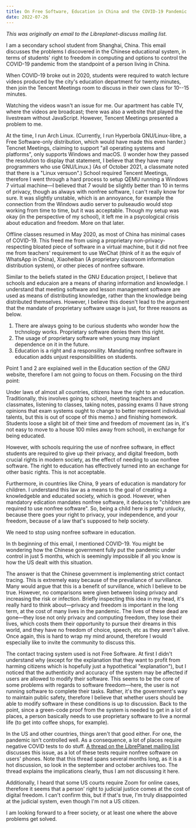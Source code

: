 ```yaml
---
title: On Free Software, Education in China and the COVID-19 Pandemic
date: 2022-07-26
---
```


*This was originally an email to the Libreplanet-discuss mailing list.*

I am a secondary school student from Shanghai, China. This email
discusses the problems I discovered in the Chinese educational system,
in terms of students' right to freedom in computing and options to
control the COVID-19 pandemic from the standpoint of a person living in
China.

When COVID-19 broke out in 2020, students were required to watch lecture
videos produced by the city's education department for twenty minutes,
then join the Tencent Meetings room to discuss in their own class for
10--15 minutes.

Watching the videos wasn't an issue for me. Our apartment has cable TV,
where the videos are broadcast; there was also a website that played the
livestream without JavaScript. However, Tencent Meetings presented a
problem to me.

At the time, I run Arch Linux. (Currently, I run Hyperbola
GNU/Linux-libre, a Free Software-only distribution, which would have
made this even harder.) Tencnet Meetings, claiming to support "all
operating systems and platforms", only supports Windows and macOS. (I
wonder how they passed the resolution to display that statement, I
believe that they have many programmers who use GNU/Linux.) (As of
October 2021, a classmate noted that there is a "Linux versuon".) School
required Tencent Meetings, therefore I went through a hard process to
setup QEMU running a Windows 7 virtual machine—I believed that 7 would
be slightly better than 10 in terms of privacy, though as always with
nonfree software, I can't really know for sure. It was slightly
unstable, which is an annoyance, for example the connection from the
Windows audio server to pulseaudio would stop working from time to time,
but it was acceptable. Though my setup was okay (in the perspective of
my school), it left me in a psycological crisis about education and
freedom. More on that later.

Offline classes resumed in May 2020, as most of China has minimal cases
of COVID-19. This freed me from using a proprietary
non-privacy-respecting bloated piece of software in a virtual machine,
but it did not free me from teachers' requirement to use WeChat (think
of it as the equiv of WhatsApp in China), Xiaoheiban (A proprietary
classroom information distribution system), or other pieces of nonfree
software.

Similar to the beliefs stated in the GNU Education project, I believe
that schools and educaion are a means of sharing information and
knowledge. I understand that meeting software and lesson management
software are used as means of distributing knowledge, rather than the
knowledge being distributed themselves. However, I believe this doesn't
lead to the argument that the mandate of proprietary software usage is
just, for three reasons as below.

1.  There are always going to be curious students who wonder how the
    trchnology works. Proprietary software denies them this right.
2.  The usage of proprietary software when young may implant dependence
    on it in the future.
3.  Education is a right and a responsility. Mandating nonfree software
    in education adds unjust responsibilities on students.

Point 1 and 2 are explained well in the Education section of the GNU
website, therefore I am not going to focus on them. Focusing on the
third point:

Under laws of almost all countries, citizens have the right to an
education. Traditionally, this involves going to school, meeting
teachers and classmates, listening to classes, taking notes, passing
exams (I have strong opinions that exam systems ought to change to
better represent individual talents, but this is out of scope of this
memo.) and finishing homework. Students loose a slight bit of their time
and freedom of movement (as in, it's not easy to move to a house 100
miles away from school), in exchange for being educated.

However, with schools requiring the use of nonfree software, in effect
students are required to give up their privacy, and digital freedom,
both crucial rights in modern society, as the effect of needing to use
nonfree software. The right to education has effectively turned into an
exchange for other basic rights. This is not acceptable.

Furthermore, in countries like China, 9 years of education is mandatory
for children. I understand this law as a means to the goal of creating a
knowledgeble and educated society, which is good. However, when
mandatory edication mandates nonfree software, it deduces to "children
are required to use nonfree software". So, being a child here is pretty
unlucky, because there goes your right to privacy, your independence,
and your freedom, because of a law that's supposed to help society.

We need to stop using nonfree software in education.

In th beginning of this email, I mentioned COVID-19. You might be
wondering how the Chinese government fully put the pandemic under
control in just 5 months, which is seemingly impossible if all you know
is how the US dealt with this situation.

The answer is that the Chinese government is implementing strict contact
tracing. This is extremely easy because of the prevaliance of
survillance. Many would argue that this is a benefit of survillance,
which I believe to be true. However, no comparisons were given between
losing privacy and increasing the risk or infection. Briefly inspecting
this idea in my head, it's really hard to think about—privacy and
freedom is important in the long term, at the cost of many lives in the
pandemic. The lives of these dead are gone—they lose not only privacy
and computing freedom, they lose their lives, which costs them their
opportunity to pursue their dreams in this world, and they have no
freedom of choice, speech, etc as they aren't alive. Once again, this is
hard to wrap my mind around, therefore I would especially like to invite
the community to discuss this.

The contact tracing system used is not Free Software. At first I didn't
understand why (except for the explanation that they want to profit from
harming citizens which is hopefully just a hypothetical "explanation"),
but I noticed that the authenticity and accuracy of the system may be
affected if users are allowed to modify their software. This seems to be
the core of some problems with regards to software freedom—here, the
user is not running software to complete their tasks. Rather, it's the
government's way to maintain public safety, therefore I believe that
whether users should be able to modify software in these conditions is
up to discussion. Back to the point, since a green-code proof from the
system is needed to get in a lot of places, a person basically needs to
use proprietary software to live a normal life (to get into coffee
shops, for example).

In the US and other countries, things aren't that good either. For one,
the pandemic isn't controlled well. As a consequence, a lot of places
require negative COVID tests to do stuff. [A thread on the LibrePlanet
mailing
list](https://lists.gnu.org/archive/html/libreplanet-discuss/2021-08/msg00008.html)
discusses this issue, as a lot of these tests require nonfree software
on users' phones. Note that this thread spans several months long, as it
is a hot discussion, so look in the september and october archives too.
The thread explains the implications clearly, thus I am not discussing
it here.

Additionally, I heard that some US courts require Zoom for online cases,
therefore it seems that a person' right to judicial justice comes at the
cost of digital freedom. I can't confirm this, but if that's true, I'm
truly disappointed at the judicial system, even though I'm not a US
citizen.

I am looking forward to a freer society, or at least one where the above
problems get solved.

